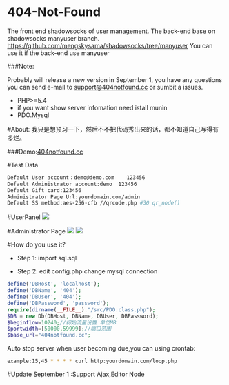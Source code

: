 # 404-Not-Found
The front end shadowsocks of user management.
The back-end base on shadowsocks manyuser branch.
https://github.com/mengskysama/shadowsocks/tree/manyuser
You can use it if the back-end  use manyuser

###Note:

Probably will release a new version in September 1, you have any questions you can send e-mail to support@404notfound.cc or sumbit a issues.

* PHP>=5.4
* if you want show server infomation need istall munin
* PDO.Mysql


#About:
我只是想预习一下，然后不不把代码秀出来的话，都不知道自己写得有多烂。

###Demo:<a href="http://404notfound.cc/" target="_blank">404notfound.cc</a>

#Test Data
```bash
Default User account：demo@demo.com    123456
Default Administrator account:demo  123456
Default Gift card:123456
Administrator Page Url:yourdomain.com/admin
Default SS method:aes-256-cfb //qrcode.php #30 qr_node()
```
#UserPanel
<img src="http://ww4.sinaimg.cn/mw690/b1209f59gw1eqzn2nzpq5j20n10jkwfw.jpg">

#Administrator Page
<img src="http://ww1.sinaimg.cn/mw690/b1209f59gw1eqzn2pgcabj20n10jktax.jpg">
<img src="http://ww4.sinaimg.cn/mw690/b1209f59gw1eqzn2ohds6j20n10jkwfy.jpg">

#How do you use it?

* Step 1:
import sql.sql

* Step 2:
edit config.php change mysql connection
```php
define('DBHost', 'localhost');
define('DBName', '404');
define('DBUser', '404');
define('DBPassword', 'password');
require(dirname(__FILE__)."/src/PDO.class.php");
$DB = new Db(DBHost, DBName, DBUser, DBPassword);
$beginflow=10240;//初始流量设置 单位MB
$portwidth=[50000,59999];//端口范围
$base_url="404notfound.cc";
```

Auto stop server when user becoming due,you can using crontab:
```bash
example:15,45 * * * * curl http:yourdomain.com/loop.php
```

#Update
September 1 :Support Ajax,Editor Node

